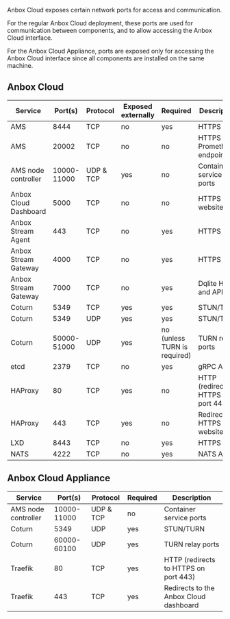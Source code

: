 Anbox Cloud exposes certain network ports for access and communication.

For the regular Anbox Cloud deployment, these ports are used for communication between components, and to allow accessing the Anbox Cloud interface. 

For the Anbox Cloud Appliance, ports are exposed only for accessing the Anbox Cloud interface since all components are installed on the same machine.

<a name="anbox-cloud"></a>
## Anbox Cloud

| Service               | Port(s)     | Protocol  | Exposed externally | Required                     | Description                           |
|-----------------------|-------------|-----------|--------------------|------------------------------|---------------------------------------|
| AMS                   | 8444        | TCP       | no                 | yes                          | HTTPS API                             |
| AMS                   | 20002       | TCP       | no                 | no                           | HTTPS Prometheus endpoint             |
| AMS node controller   | 10000-11000 | UDP & TCP | yes                | no                           | Container service ports               |
| Anbox Cloud Dashboard | 5000        | TCP       | no                 | no                           | HTTPS website                         |
| Anbox Stream Agent    | 443         | TCP       | no                 | yes                          | HTTPS API                             |
| Anbox Stream Gateway  | 4000        | TCP       | no                 | yes                          | HTTPS API                             |
| Anbox Stream Gateway  | 7000        | TCP       | no                 | yes                          | Dqlite HA and API                     |
| Coturn                | 5349        | TCP       | yes                | yes                          | STUN/TURN                             |
| Coturn                | 5349        | UDP       | yes                | yes                          | STUN/TURN                             |
| Coturn                | 50000-51000 | UDP       | yes                | no (unless TURN is required) | TURN relay ports                      |
| etcd                  | 2379        | TCP       | no                 | yes                          | gRPC API                              |
| HAProxy               | 80          | TCP       | yes                | no                           | HTTP (redirects to HTTPS on port 443) |
| HAProxy               | 443         | TCP       | yes                | no                           | Redirects to HTTPS website            |
| LXD                   | 8443        | TCP       | no                 | yes                          | HTTPS API                             |
| NATS                  | 4222        | TCP       | no                 | yes                          | NATS API                              |


<a name="appliance"></a>
## Anbox Cloud Appliance

| Service             | Port(s)     | Protocol  | Required | Description                            |
|---------------------|-------------|-----------|----------|----------------------------------------|
| AMS node controller | 10000-11000 | UDP & TCP | no       | Container service ports                |
| Coturn              | 5349        | UDP       | yes      | STUN/TURN                              |
| Coturn              | 60000-60100 | UDP       | yes      | TURN relay ports                       |
| Traefik             | 80          | TCP       | yes      | HTTP (redirects to HTTPS on port 443)  |
| Traefik             | 443         | TCP       | yes      | Redirects to the Anbox Cloud dashboard |
